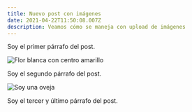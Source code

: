 ```yaml
---
title: Nuevo post con imágenes
date: 2021-04-22T11:50:08.007Z
description: Veamos cómo se maneja con upload de imágenes
---
```

Soy el primer párrafo del post.

![Flor blanca con centro amarillo](01_dsc03798.jpg "A modo de title: flor blanca con centro amarillo")

Soy el segundo párrafo del post.

![Soy una oveja](12_dsc03829.jpg "Soy una oveja")

Soy el tercer y último párrafo del post.